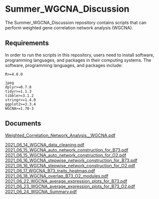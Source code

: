 # Summer_WGCNA_Discussion

<!-- badges: start -->
<!-- badges: end -->

The Summer_WGCNA_Discussion repository contains scripts that can perform weighted gene correlation network analysis (WGCNA).

## Requirements

In order to run the scripts in this repository, users need to install software, programming languages, and packages in their computing systems.
The software, programming languages, and packages include: 

```
R>=4.0.0   

jpeg
dplyr>=0.7.8
tidyr>=1.1.3
tibble>=3.1.2
stringr>=1.4.0
ggplot2>=3.3.4
WGCNA>=1.70-3
``` 

## Documents

[Weighted_Correlation_Network_Analysis__WGCNA.pdf](https://edu.isb-sib.ch/pluginfile.php/158/course/section/65/_01_SIB2016_wgcna.pdf)

[2021_06_14_WGCNA_data_cleaning.pdf](https://github.com/Angelovici-Lab/Summer_WGCNA_Discussion/files/6699371/2021_06_14_WGCNA_data_cleaning.pdf)
[2021_06_15_WGCNA_auto_network_construction_for_B73.pdf](https://github.com/Angelovici-Lab/Summer_WGCNA_Discussion/files/6699430/2021_06_15_WGCNA_auto_network_construction_for_B73.pdf)
[2021_06_15_WGCNA_auto_network_construction_for_O2.pdf](https://github.com/Angelovici-Lab/Summer_WGCNA_Discussion/files/6699432/2021_06_15_WGCNA_auto_network_construction_for_O2.pdf)
[2021_06_16_WGCNA_stepwise_network_construction_for_B73.pdf](https://github.com/Angelovici-Lab/Summer_WGCNA_Discussion/files/6699433/2021_06_16_WGCNA_stepwise_network_construction_for_B73.pdf)
[2021_06_16_WGCNA_stepwise_network_construction_for_O2.pdf](https://github.com/Angelovici-Lab/Summer_WGCNA_Discussion/files/6699434/2021_06_16_WGCNA_stepwise_network_construction_for_O2.pdf)
[2021_06_17_WGCNA_B73_traits_heatmap.pdf](https://github.com/Angelovici-Lab/Summer_WGCNA_Discussion/files/6699475/2021_06_17_WGCNA_B73_traits_heatmap.pdf)
[2021_06_18_WGCNA_overlap_B73_O2_modules.pdf](https://github.com/Angelovici-Lab/Summer_WGCNA_Discussion/files/6699436/2021_06_18_WGCNA_overlap_B73_O2_modules.pdf)
[2021_06_22_WGCNA_average_expression_plots_for_B73.pdf](https://github.com/Angelovici-Lab/Summer_WGCNA_Discussion/files/6699437/2021_06_22_WGCNA_average_expression_plots_for_B73.pdf)
[2021_06_23_WGCNA_average_expression_plots_for_B73_O2.pdf](https://github.com/Angelovici-Lab/Summer_WGCNA_Discussion/files/6699439/2021_06_23_WGCNA_average_expression_plots_for_B73_O2.pdf)
[2021_06_24_WGCNA_Summary.pdf](https://github.com/Angelovici-Lab/Summer_WGCNA_Discussion/files/6699440/2021_06_24_WGCNA_Summary.pdf)

